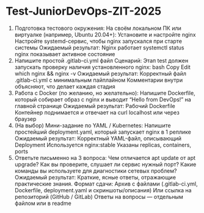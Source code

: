 # Test-JuniorDevOps-ZIT-2025

1. Подготовка тестового окружения:
На своём локальном ПК или виртуалке (например, Ubuntu 20.04+):
Установите и настройте nginx
Настройте systemd-сервис, чтобы nginx запускался при старте системы
Ожидаемый результат:
Nginx работает
systemctl status nginx показывает активное состояние
2. Напишите простой .gitlab-ci.yml файл
Сценарий:
Этап test должен запускать проверку наличия установленного nginx:
bash
Copy
Edit
which nginx && nginx -v
Ожидаемый результат:
Корректный файл .gitlab-ci.yml с минимальным пайплайном
Комментарии внутри объясняют, что делает каждая стадия
3. Работа с Docker (по желанию, но желательно):
Напишите Dockerfile, который собирает образ с nginx и выводит “Hello from DevOps!” на главной
странице
Ожидаемый результат:
Рабочий Dockerfile
Контейнер поднимается и отвечает на curl localhost или через браузер
4. (На выбор) Мини-задание по YAML / Kubernetes:
Напишите простейший deployment.yaml, который запускает nginx в 1 реплике
Ожидаемый результат:
Корректный YAML-файл, описывающий Deployment
Используется nginx:stable
Указаны replicas, containers, ports
5. Ответьте письменно на 3 вопроса:
Чем отличается apt update от apt upgrade?
Как вы проверите, слушает ли сервис нужный порт?
Какие команды вы используете для диагностики сетевых проблем?
Ожидаемый результат:
Краткие, ясные ответы, отражающие практические знания.
Формат сдачи:
Архив с файлами (.gitlab-ci.yml, Dockerfile, deployment.yaml и скриншоты/описания)
Или ссылка на репозиторий (GitHub / GitLab)
Ответы на вопросы — отдельным файлом или в readme

